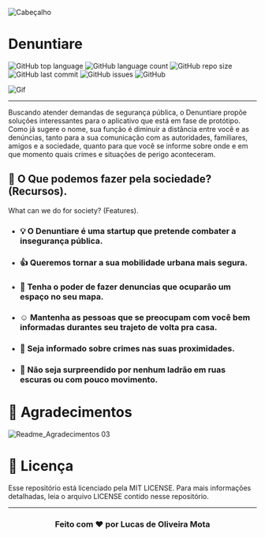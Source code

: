 
![Cabeçalho](https://user-images.githubusercontent.com/46237033/88189395-650abe00-cc0f-11ea-91af-4569bb0e97d5.png)

# Denuntiare

![GitHub top language](https://img.shields.io/github/languages/top/Denuntiare/Landing-Page) ![GitHub language count](https://img.shields.io/github/languages/count/Denuntiare/Landing-Page) ![GitHub repo size](https://img.shields.io/github/repo-size/Denuntiare/Landing-Page) ![GitHub last commit](https://img.shields.io/github/last-commit/Denuntiare/Landing-Page?color=yellow&label=Last%20Commit) ![GitHub issues](https://img.shields.io/github/issues/Denuntiare/Landing-Page) ![GitHub](https://img.shields.io/github/license/Denuntiare/Landing-Page)

![Gif](https://user-images.githubusercontent.com/46237033/88185214-0ee74c00-cc0a-11ea-9deb-3143c1fe649b.gif)
* * *
Buscando atender demandas de segurança pública, o Denuntiare propõe soluções interessantes para o aplicativo que está em fase de protótipo. Como já sugere o nome, sua função é diminuir a distância entre você e as denúncias, tanto para a sua comunicação com as autoridades, familiares, amigos e a sociedade, quanto para que você se informe sobre onde e em que momento quais crimes e situações de perigo aconteceram.

## :newspaper: O Que podemos fazer pela sociedade? (Recursos).

What can we do for society? (Features).

* ### :bulb: O Denuntiare é uma startup que pretende combater a insegurança pública.
* ### :+1: Queremos tornar a sua mobilidade urbana mais segura.
* ### :pushpin: Tenha o poder de fazer denuncias que ocuparão um espaço no seu mapa.
* ### :relaxed: Mantenha as pessoas que se preocupam com você bem informadas durantes seu trajeto de volta pra casa.
* ### :mega: Seja informado sobre crimes nas suas proximidades.
* ### :gun: Não seja surpreendido por nenhum ladrão em ruas escuras ou com pouco movimento.

# :star2: Agradecimentos

![Readme_Agradecimentos 03](https://user-images.githubusercontent.com/46237033/88240214-dde43700-cc5c-11ea-993b-7e9de25026dc.png)

# :page_facing_up: Licença
Esse repositório está licenciado pela MIT LICENSE. Para mais informações detalhadas, leia o arquivo LICENSE contido nesse repositório.
* * *
<center> <h3> Feito com ❤️ por Lucas de Oliveira Mota </h3 <center>

